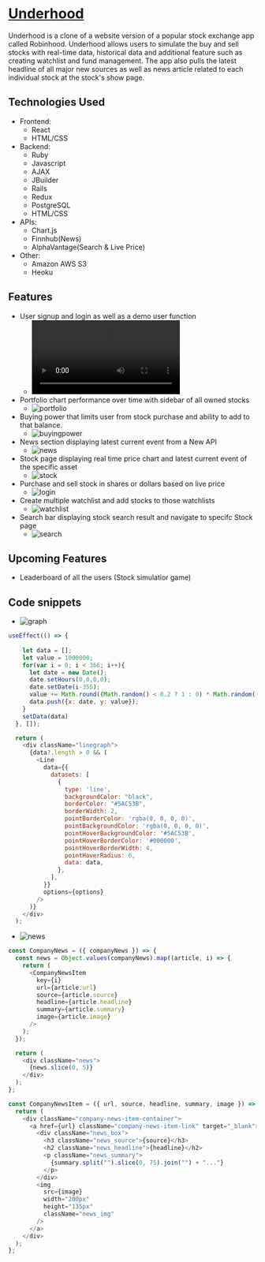# [Underhood](https://aa-underhood.herokuapp.com/#/)

Underhood is a clone of a website version of a popular stock exchange app called Robinhood. Underhood allows users to simulate the buy and sell stocks with real-time data, historical data and additional feature such as creating watchlist and fund management. The app also pulls the latest headline of all major new sources as well as news article related to each individual stock at the stock's show page.

 ## Technologies Used
   * Frontend:
     * React
     * HTML/CSS
   * Backend: 
     * Ruby
     * Javascript
     * AJAX
     * JBuilder
     * Rails
     * Redux
     * PostgreSQL
     * HTML/CSS
   * APIs: 
     * Chart.js
     * Finnhub(News)
     * AlphaVantage(Search & Live Price)
   * Other: 
     * Amazon AWS S3
     * Heoku
   
## Features
  * User signup and login as well as a demo user function
    * ![login](https://aa-underhood.s3.us-east-2.amazonaws.com/Login.mov)
  * Portfolio chart performance over time with sidebar of all owned stocks
    * ![portfolio](https://github.com/dingtianding/Underhood/blob/main/app/assets/images/sidebar.png?raw=true)
  * Buying power that limits user from stock purchase and ability to add to that balance.
    * ![buyingpower](https://github.com/dingtianding/Underhood/blob/main/app/assets/images/sidebar.png?raw=true)
  * News section displaying latest current event from a New API
    * ![news](https://github.com/dingtianding/Underhood/blob/main/app/assets/images/sidebar.png?raw=true)
  * Stock page displaying real time price chart and latest current event of the specific asset
    * ![stock](https://github.com/dingtianding/Underhood/blob/main/app/assets/images/sidebar.png?raw=true)
  * Purchase and sell stock in shares or dollars based on live price
    * ![login](https://github.com/dingtianding/Underhood/blob/main/app/assets/images/sidebar.png?raw=true)
  * Create multiple watchlist and add stocks to those watchlists
    * ![watchlist](https://github.com/dingtianding/Underhood/blob/main/app/assets/images/sidebar.png?raw=true)
  * Search bar displaying stock search result and navigate to specifc Stock page
    * ![search](https://github.com/dingtianding/Underhood/blob/main/app/assets/images/sidebar.png?raw=true)
 ## Upcoming Features
  * Leaderboard of all the users (Stock simulatior game)

## Code snippets

* ![graph](https://github.com/dingtianding/Underhood/blob/main/app/assets/images/graph.png)
```javascript
useEffect(() => {
    
    let data = [];
    let value = 1000000;
    for(var i = 0; i < 366; i++){
      let date = new Date();
      date.setHours(0,0,0,0);
      date.setDate(i-355);
      value += Math.round((Math.random() < 0.2 ? 1 : 0) * Math.random() * 10000);
      data.push({x: date, y: value});
    }   
    setData(data)
  }, []);

  return (
    <div className="linegraph">
      {data?.length > 0 && (
        <Line
          data={{
            datasets: [
              {
                type: 'line',
                backgroundColor: "black",
                borderColor: "#5AC53B",
                borderWidth: 2,
                pointBorderColor: 'rgba(0, 0, 0, 0)',
                pointBackgroundColor: 'rgba(0, 0, 0, 0)',
                pointHoverBackgroundColor: '#5AC53B',
                pointHoverBorderColor: '#000000',
                pointHoverBorderWidth: 4,
                pointHoverRadius: 6,
                data: data,
              },
            ],
          }}
          options={options}
        />
      )}
    </div>
  );
  ```
* ![news](https://github.com/dingtianding/Underhood/blob/main/app/assets/images/news.png?raw=true)
```javascript
const CompanyNews = ({ companyNews }) => {
  const news = Object.values(companyNews).map((article, i) => {
    return (
      <CompanyNewsItem
        key={i}
        url={article.url}
        source={article.source}
        headline={article.headline}
        summary={article.summary}
        image={article.image}
      />
    );
  });

  return (
    <div className="news">
      {news.slice(0, 5)}
    </div>
  );
};

const CompanyNewsItem = ({ url, source, headline, summary, image }) => {
  return (
    <div className="company-news-item-container">
      <a href={url} className="company-news-item-link" target="_blank">
        <div className="news_box">
          <h3 className="news_source">{source}</h3>
          <h2 className="news_headline">{headline}</h2>
          <p className="news_summary">
            {summary.split("").slice(0, 75).join("") + "..."}
          </p>
        </div>
        <img
          src={image}
          width="200px"
          height="135px"
          className="news_img"
        />
      </a>
    </div>
  );
};
 ```



